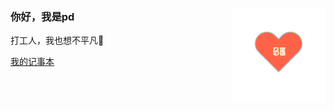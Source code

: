 ### 你好，我是pd <a href="https://99d.in"><img align="right" width="150px" src="https://github.com/pdso/iBeats/blob/main/files/heart.svg"/></a>

打工人，我也想不平凡😤

[我的记事本](https://99d.in)

<!--
**pdso/pdso** is a ✨ _special_ ✨ repository because its `README.md` (this file) appears on your GitHub profile.

Here are some ideas to get you started:

- 🔭 I’m currently working on ...
- 🌱 I’m currently learning ...
- 👯 I’m looking to collaborate on ...
- 🤔 I’m looking for help with ...
- 💬 Ask me about ...
- 📫 How to reach me: ...
- 😄 Pronouns: ...
- ⚡ Fun fact: ...
-->
